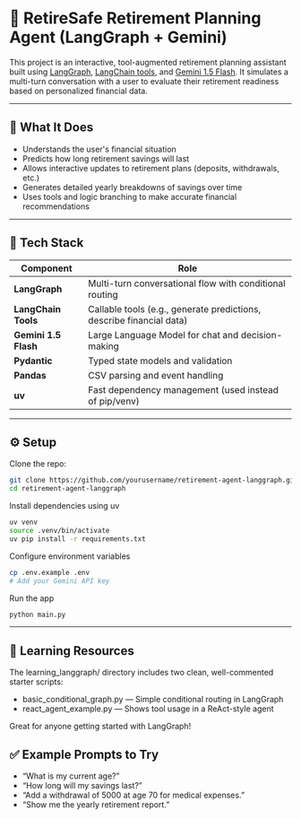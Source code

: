 # 💸 RetireSafe Retirement Planning Agent (LangGraph + Gemini)

This project is an interactive, tool-augmented retirement planning assistant built using [LangGraph](https://docs.langchain.com/langgraph/), [LangChain tools](https://python.langchain.com/docs/modules/agents/tools/), and [Gemini 1.5 Flash](https://ai.google.dev/gemini-api/docs/overview). It simulates a multi-turn conversation with a user to evaluate their retirement readiness based on personalized financial data.

---
## 🧠 What It Does
- Understands the user's financial situation
- Predicts how long retirement savings will last
- Allows interactive updates to retirement plans (deposits, withdrawals, etc.)
- Generates detailed yearly breakdowns of savings over time
- Uses tools and logic branching to make accurate financial recommendations

---
## 🔧 Tech Stack

| Component | Role |
|----------|------|
| **LangGraph** | Multi-turn conversational flow with conditional routing |
| **LangChain Tools** | Callable tools (e.g., generate predictions, describe financial data) |
| **Gemini 1.5 Flash** | Large Language Model for chat and decision-making |
| **Pydantic** | Typed state models and validation |
| **Pandas** | CSV parsing and event handling |
| **uv** | Fast dependency management (used instead of pip/venv) |

---
## ⚙️ Setup

Clone the repo:
```bash 
git clone https://github.com/yourusername/retirement-agent-langgraph.git
cd retirement-agent-langgraph
```

Install dependencies using uv
```bash
uv venv
source .venv/bin/activate
uv pip install -r requirements.txt
```

Configure environment variables
```bash
cp .env.example .env
# Add your Gemini API key
```

Run the app
```bash
python main.py
```
---

## 🧪 Learning Resources

The learning_langgraph/ directory includes two clean, well-commented starter scripts:

- basic_conditional_graph.py — Simple conditional routing in LangGraph
- react_agent_example.py — Shows tool usage in a ReAct-style agent

Great for anyone getting started with LangGraph!

## ✅ Example Prompts to Try

- “What is my current age?”
- “How long will my savings last?”
- “Add a withdrawal of 5000 at age 70 for medical expenses.”
- “Show me the yearly retirement report.”